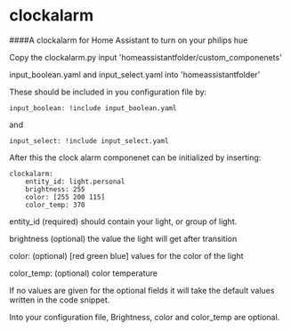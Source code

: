 # clockalarm

####A clockalarm for Home Assistant to turn on your philips hue

Copy the clockalarm.py input 'homeassistantfolder/custom_componenets'

input_boolean.yaml and input_select.yaml into 'homeassistantfolder'

These should be included in you configuration file by:
```
input_boolean: !include input_boolean.yaml
```
and
```
input_select: !include input_select.yaml
```


After this the clock alarm componenet can be initialized by inserting:

```
clockalarm:
	entity_id: light.personal
	brightness: 255 
	color: [255 200 115] 
	color_temp: 370 
```

entity_id (required) should contain your light, or group of light.

brightness (optional) the value the light will get after transition

color: (optional) [red green blue] values for the color of the light

color_temp: (optional) color temperature

If no values are given for the optional fields it will take the default values written in the code snippet.

Into your configuration file, Brightness, color and color_temp are optional.


